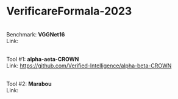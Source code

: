 # VerificareFormala-2023

<br>Benchmark: **VGGNet16**</br>
Link:

<br>Tool #1: **alpha-aeta-CROWN**</br>
Link: <a href="https://github.com/Verified-Intelligence/alpha-beta-CROWN" target="_blank">https://github.com/Verified-Intelligence/alpha-beta-CROWN</a>


<br>Tool #2: **Marabou**</br>
Link: 
